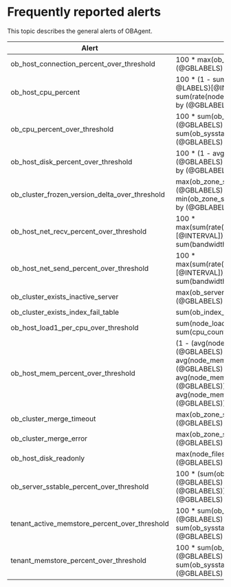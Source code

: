 # Frequently reported alerts

This topic describes the general alerts of OBAgent. 

| Alert | Metric | Threshold |
|------------------------------------------------|--------------------------------------------------------------------------------------------------------------------------------------------------------------------------------------------------------------------------------------------------|-------|
| ob_host_connection_percent_over_threshold | 100 \* max(ob_active_session_num{@LABELS} / 262144) by (@GBLABELS) | 80 |
| ob_host_cpu_percent | 100 \* (1 - sum(rate(node_cpu_seconds_total{mode="idle", @LABELS}\[@INTERVAL\])) by (@GBLABELS) / sum(rate(node_cpu_seconds_total{@LABELS}\[@INTERVAL\])) by (@GBLABELS)) | 100 |
| ob_cpu_percent_over_threshold | 100 \* sum(ob_sysstat{stat_id="140006",@LABELS}) by (@GBLABELS) / sum(ob_sysstat{stat_id="140005",@LABELS}) by (@GBLABELS) | 90 |
| ob_host_disk_percent_over_threshold | 100 \* (1 - avg(node_filesystem_avail_bytes{@LABELS}) by (@GBLABELS) / avg(node_filesystem_size_bytes{@LABELS}) by (@GBLABELS)) | 97 |
| ob_cluster_frozen_version_delta_over_threshold | max(ob_zone_stat{name="frozen_version",@LABELS}) by (@GBLABELS) - min(ob_zone_stat{name="last_merged_version",@LABELS}) by (@GBLABELS) | 1 |
| ob_host_net_recv_percent_over_threshold | 100 \* max(sum(rate(node_network_receive_bytes_total{@LABELS}\[@INTERVAL\])) by (device,@GBLABELS) / sum(bandwidth{@LABELS})) by (@GBLABELS) | 80 |
| ob_host_net_send_percent_over_threshold | 100 \* max(sum(rate(node_network_transmit_bytes_total{@LABELS}\[@INTERVAL\])) by (device,@GBLABELS) / sum(bandwidth{@LABELS})) by (@GBLABELS) | 80 |
| ob_cluster_exists_inactive_server | max(ob_server_num{status="inactive",@LABELS}) by (@GBLABELS) | 0 |
| ob_cluster_exists_index_fail_table | sum(ob_index_error_num{@LABELS}) by (@GBLABELS) | 0 |
| ob_host_load1_per_cpu_over_threshold | sum(node_load1{@LABELS}) by (@GBLABELS) / sum(cpu_count{@LABELS}) by (@GBLABELS) | 2 |
| ob_host_mem_percent_over_threshold | (1 - (avg(node_memory_MemFree_bytes{@LABELS}) by (@GBLABELS) + avg(node_memory_Cached_bytes{@LABELS}) by (@GBLABELS) + avg(node_memory_Buffers_bytes{@LABELS}) by (@GBLABELS)) / avg(node_memory_MemTotal_bytes{@LABELS}) by (@GBLABELS)) \* 100 | 90 |
| ob_cluster_merge_timeout | max(ob_zone_stat{name="is_merge_timeout",@LABELS}) by (@GBLABELS) | 1 |
| ob_cluster_merge_error | max(ob_zone_stat{name="is_merge_error",@LABELS}) by (@GBLABELS) | 1 |
| ob_host_disk_readonly | max(node_filesystem_readonly{@LABELS}) by (@GBLABELS) | 1 |
| ob_server_sstable_percent_over_threshold | 100 \* (sum(ob_disk_total_bytes{@LABELS}) by (@GBLABELS) - sum(ob_disk_free_bytes{@LABELS}) by (@GBLABELS)) / sum(ob_disk_total_bytes{@LABELS}) by (@GBLABELS) | 85 |
| tenant_active_memstore_percent_over_threshold | 100 \* sum(ob_sysstat{stat_id="130000",@LABELS}) by (@GBLABELS) / sum(ob_sysstat{stat_id="130002",@LABELS}) by (@GBLABELS) | 110 |
| tenant_memstore_percent_over_threshold | 100 \* sum(ob_sysstat{stat_id="130001",@LABELS}) by (@GBLABELS) / sum(ob_sysstat{stat_id="130004",@LABELS}) by (@GBLABELS) | 85 |
